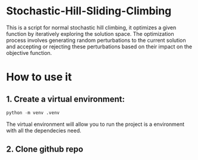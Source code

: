 # Stochastic-Hill-Sliding-Climbing
This is a script for normal stochastic hill climbing, it optimizes a given function by iteratively exploring the solution space. The optimization process involves generating random perturbations to the current solution and accepting or rejecting these perturbations based on their impact on the objective function.

# How to use it

## 1. Create a virtual environment:
```python
python -m venv .venv
```

The virtual environment will allow you to run the project is a environment with all the dependecies need.

## 2. Clone github repo

